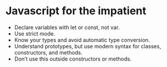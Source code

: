 # Javascript for the impatient

- Declare variables with let or const, not var.
- Use strict mode.
- Know your types and avoid automatic type conversion.
- Understand prototypes, but use modern syntax for classes, constructors, and methods.
- Don’t use this outside constructors or methods.
